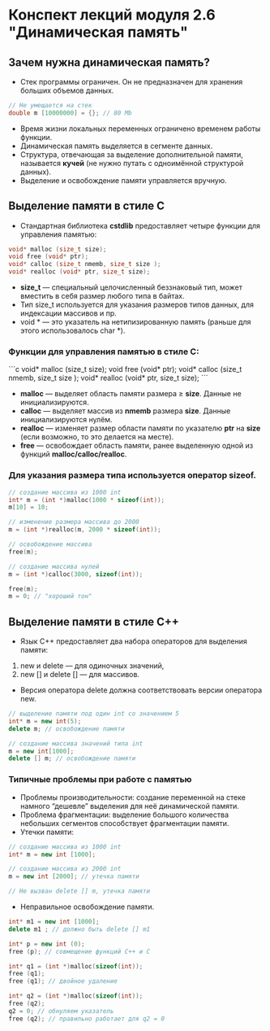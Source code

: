 <h1>Конспект лекций модуля 2.6 "Динамическая память"</h1>

<h2>Зачем нужна динамическая память?</h2>

+ Стек программы ограничен. Он не предназначен для хранения больших объемов данных.
```c++
// Не умещается на стек
double m [10000000] = {}; // 80 Mb
```

+ Время жизни локальных переменных ограничено временем работы функции. 
+ Динамическая память выделяется в сегменте данных. 
+ Структура, отвечающая за выделение дополнительной памяти, называется **кучей** (не нужно путать с одноимённой структурой данных). 
+ Выделение и освобождение памяти управляется вручную.

<h2>Выделение памяти в стиле C</h2>

+ Стандартная библиотека **cstdlib** предоставляет четыре функции для управления памятью:

```c
void* malloc (size_t size);
void free (void* ptr);
void* calloc (size_t nmemb, size_t size );
void* realloc (void* ptr, size_t size);
```

+ **size_t** — специальный целочисленный беззнаковый тип, может вместить в себя размер любого типа в байтах. 
+ Тип size_t используется для указания размеров типов данных, для индексации массивов и пр. 
+ void * — это указатель на нетипизированную память (раньше для этого использовалось char *).

<h3>Функции для управления памятью в стиле C:</h3>
```c
void* malloc (size_t size);
void free (void* ptr);
void* calloc (size_t nmemb, size_t size );
void* realloc (void* ptr, size_t size);
```

+ **malloc** — выделяет область памяти размера ≥ **size**. Данные не инициализируются. 
+ **calloc** — выделяет массив из **nmemb** размера **size**. Данные инициализируются нулём. 
+ **realloc** — изменяет размер области памяти по указателю **ptr** на **size** (если возможно, то это делается на месте). 
+ **free** — освобождает область памяти, ранее выделенную одной из функций **malloc/calloc/realloc**. 

<h3>Для указания размера типа используется оператор sizeof.</h3>

```c
// создание массива из 1000 int
int* m = (int *)malloc(1000 * sizeof(int));
m[10] = 10;

// изменение размера массива до 2000
m = (int *)realloc(m, 2000 * sizeof(int));

// освобождение массива
free(m);

// создание массива нулей
m = (int *)calloc(3000, sizeof(int));

free(m);
m = 0; // "хороший тон"
```

<h2>Выделение памяти в стиле C++</h2>

+ Язык C++ предоставляет два набора операторов для выделения памяти:
1. new и delete — для одиночных значений,
2. new [] и delete [] — для массивов. 
+ Версия оператора delete должна соответствовать версии
   оператора new.

```c++
// выделение памяти под один int со значением 5
int* m = new int(5);
delete m; // освобождение памяти

// создание массива значений типа int
m = new int[1000];
delete [] m; // освобождение памяти
```

<h3>Типичные проблемы при работе с памятью</h3>

+ Проблемы производительности: создание переменной на стеке намного “дешевле” выделения для неё динамической памяти. 
+ Проблема фрагментации: выделение большого количества небольших сегментов способствует фрагментации памяти. 
+ Утечки памяти:
```c++
// создание массива из 1000 int
int* m = new int [1000];

// создание массива из 2000 int
m = new int [2000]; // утечка памяти

// Не вызван delete [] m, утечка памяти
```

+ Неправильное освобождение памяти.
```c++
int* m1 = new int [1000];
delete m1 ; // должно быть delete [] m1

int* p = new int (0);
free (p); // совмещение функций C++ и C

int* q1 = (int *)malloc(sizeof(int));
free (q1);
free (q1); // двойное удаление

int* q2 = (int *)malloc(sizeof(int));
free (q2);
q2 = 0; // обнуляем указатель
free (q2); // правильно работает для q2 = 0
```